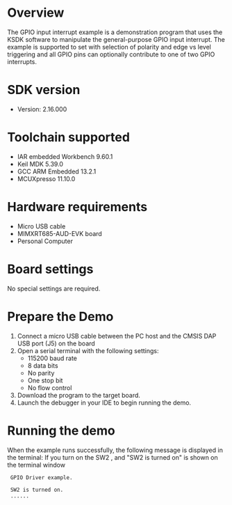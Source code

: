 Overview
========
The GPIO input interrupt example is a demonstration program that uses the KSDK software to manipulate the general-purpose
GPIO input interrupt.
The example is supported to set with selection of polarity and edge vs level triggering and all GPIO pins can optionally contribute to one of two GPIO interrupts.

SDK version
===========
- Version: 2.16.000

Toolchain supported
===================
- IAR embedded Workbench  9.60.1
- Keil MDK  5.39.0
- GCC ARM Embedded  13.2.1
- MCUXpresso  11.10.0

Hardware requirements
=====================
- Micro USB cable
- MIMXRT685-AUD-EVK board
- Personal Computer

Board settings
==============

No special settings are required.

Prepare the Demo
================
1.  Connect a micro USB cable between the PC host and the CMSIS DAP USB port (J5) on the board
2.  Open a serial terminal with the following settings:
    - 115200 baud rate
    - 8 data bits
    - No parity
    - One stop bit
    - No flow control
3.  Download the program to the target board.
4.  Launch the debugger in your IDE to begin running the demo.

Running the demo
================
When the example runs successfully, the following message is displayed in the terminal:
If you turn on the SW2 , and "SW2 is turned on" is shown on the terminal window

~~~~~~~~~~~~~~~~~~~~~~~~~~~~~~~~~~~
 GPIO Driver example.

 SW2 is turned on.
 ......
~~~~~~~~~~~~~~~~~~~~~~~~~~~~~~~~~~~

